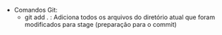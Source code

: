 * Comandos Git:
    * git add . : Adiciona todos os arquivos do diretório atual que foram modificados para stage (preparação para o commit)